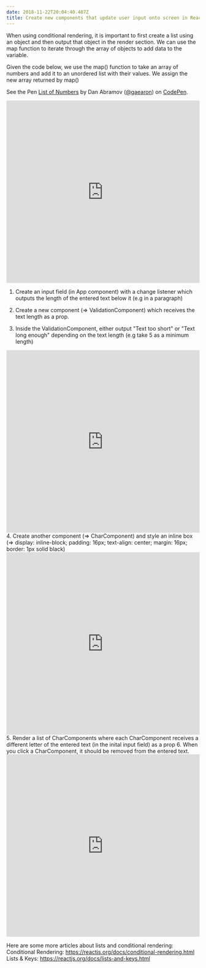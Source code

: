 ```yaml
---
date: 2018-11-22T20:04:40.407Z
title: Create new components that update user input onto screen in ReactJS
---
```


When using conditional rendering, it is important to first create a list using an object and then output that object in the render section.  We can use the map function to iterate through the array of objects to add data to the variable.

Given the code below, we use the map() function to take an array of numbers and add it to an unordered list with their values. We assign the new array returned by map()
<p data-height="265" data-theme-id="0" data-slug-hash="GjPyQr" data-default-tab="js,result" data-user="gaearon" data-pen-title="List of Numbers" class="codepen">See the Pen <a href="https://codepen.io/gaearon/pen/GjPyQr/">List of Numbers</a> by Dan Abramov (<a href="https://codepen.io/gaearon">@gaearon</a>) on <a href="https://codepen.io">CodePen</a>.</p>
<script async src="https://static.codepen.io/assets/embed/ei.js"></script>
<iframe width="100%" height="475" src="https://stackblitz.com/edit/react-rqdprk?embed=1&file=index.js" frameborder="0"></iframe> 

1. Create an input field (in App component) with a change listener which outputs the length of the entered text below it (e.g in a paragraph)
2. Create a new component (=> ValidationComponent) which receives the text length as a prop.
 
3. Inside the ValidationComponent, either output "Text too short" or "Text long enough" depending on the text length (e.g take 5 as a minimum length)
<iframe width="100%" height="475" src="https://stackblitz.com/edit/react-rqdprk?embed=1&file=Components/Validation.js" frameborder="0"></iframe>
4. Create another component (=> CharComponent) and style an inline box (=> display: inline-block; padding: 16px; text-align: center; margin: 16px; border: 1px solid black)
<iframe width="100%" height="475" src="https://stackblitz.com/edit/react-rqdprk?embed=1&file=Components/Char.js" frameborder="0"></iframe> 
5. Render a list of CharComponents where each CharComponent receives a different letter of the entered text (in the inital input field) as a prop
6. When you click a CharComponent, it should be removed from the entered text.

<iframe width="100%" height="475" src="https://stackblitz.com/edit/react-rqdprk?embed=1&file=App.js" frameborder="0"></iframe>

Here are some more articles about lists and conditional rendering:
Conditional Rendering: https://reactjs.org/docs/conditional-rendering.html
Lists & Keys: https://reactjs.org/docs/lists-and-keys.html




